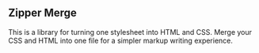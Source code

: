 ## Zipper Merge

This is a library for turning one stylesheet into HTML and CSS. Merge your CSS and HTML into one file for a simpler markup writing experience.